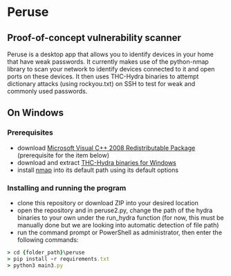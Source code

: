 # Peruse

## Proof-of-concept vulnerability scanner

Peruse is a desktop app that allows you to identify devices in your home that have weak passwords. It currently makes use of the python-nmap library to scan your network to identify devices connected to it and open ports on these devices. It then uses THC-Hydra binaries to attempt dictionary attacks (using rockyou.txt) on SSH to test for weak and commonly used passwords.

## On Windows
### Prerequisites
- download [Microsoft Visual C++ 2008 Redistributable Package](https://www.microsoft.com/en-us/download/details.aspx?id=26368) (prerequisite for the item below)
- download and extract [THC-Hydra binaries for Windows](https://github.com/maaaaz/thc-hydra-windows/archive/master.zip)
- install [nmap](https://nmap.org/dist/nmap-7.94-setup.exe) into its default path using its default options
### Installing and running the program
- clone this repository or download ZIP into your desired location
- open the repository and in peruse2.py, change the path of the hydra binaries to your own under the run_hydra function (for now, this must be manually done but we are looking into automatic detection of file path)
- run the command prompt or PowerShell as administrator, then enter the following commands:
```rb
> cd {folder_path}\peruse
> pip install -r requirements.txt
> python3 main3.py
```